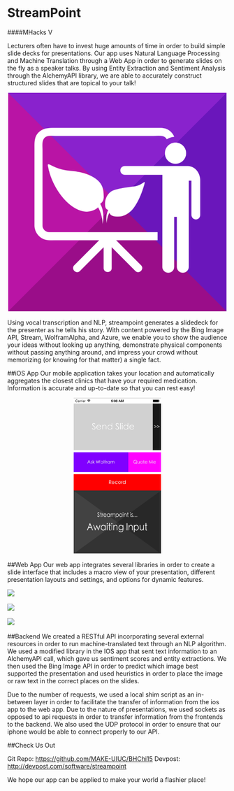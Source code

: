 # StreamPoint
####MHacks V

Lecturers often have to invest huge amounts of time in order to build simple slide decks for presentations. Our app uses Natural Language Processing and Machine Translation through a Web App in order to generate slides on the fly as a speaker talks. By using Entity Extraction and Sentiment Analysis through the AlchemyAPI library, we are able to accurately construct structured slides that are topical to your talk!

<p align="center"><img src="assets/appicon.png" width="500"></p>

Using vocal transcription and NLP, streampoint generates a slidedeck for the presenter as he tells his story. With content powered by the Bing Image API, Stream, WolframAlpha, and Azure, we enable you to show the audience your ideas without looking up anything, demonstrate physical components without passing anything around, and impress your crowd without memorizing (or knowing for that matter) a single fact.

##iOS App
Our mobile application takes your location and automatically aggregates the closest clinics that have your required medication. Information is accurate and up-to-date so that you can rest easy!

<p align="center"><img src="assets/iOS App.png" width="200"></p>

##Web App
Our web app integrates several libraries in order to create a slide interface that includes a macro view of your presentation, different presentation layouts and settings, and options for dynamic features.
<p><img src="https://cloud.githubusercontent.com/assets/7456865/10069520/6480a5dc-6272-11e5-8579-cd5710e7df93.png" width="500"></p>

<p><img src="https://cloud.githubusercontent.com/assets/7456865/10069529/6b6ebc1c-6272-11e5-8c24-3e73a48fd79b.png" width="500"></p>

<p><img src="https://cloud.githubusercontent.com/assets/7456865/10069530/6f9dcd28-6272-11e5-9a98-607507fb262f.png" width="500"></p>



##Backend
We created a RESTful API incorporating several external resources in order to run machine-translated text through an NLP algorithm. We used a modified library in the IOS app that sent text information to an AlchemyAPI call, which gave us sentiment scores and entity extractions. We then used the Bing Image API in order to predict which image best supported the presentation and used heuristics in order to place the image or raw text in the correct places on the slides. 

Due to the number of requests, we used a local shim script as an in-between layer in order to facilitate the transfer of information from the ios app to the web app. Due to the nature of presentations, we used sockets as opposed to api requests in order to transfer information from the frontends to the backend. We also used the UDP protocol in order to ensure that our iphone would be able to connect properly to our API.


##Check Us Out

Git Repo: https://github.com/MAKE-UIUC/BHChi15
Devpost: http://devpost.com/software/streampoint

We hope our app can be applied to make your world a flashier place!

